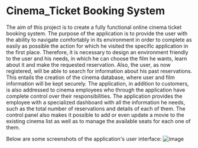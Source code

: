 # Cinema_Ticket Booking System
The aim of this project is to create a fully functional online cinema ticket booking system. The purpose of the application is to provide the user with the ability to navigate comfortably in its environment in order to complete as easily as possible the action for which he visited the specific application in the first place. Therefore, it is necessary to design an environment friendly to the user and his needs, in which he can choose the film he wants, learn about it and make the requested reservation. Also, the user, as now registered, will be able to search for information about his past reservations. This entails the creation of the cinema database, where user and film information will be kept securely.
The application, in addition to customers, is also addressed to cinema employees who through the application have complete control over their responsibilities. The application provides the employee with a specialized dashboard with all the information he needs, such as the total number of reservations and details of each of them. The control panel also makes it possible to add or even update a movie to the existing cinema list as well as to manage the available seats for each one of them.

Below are some screenshots of the application's user interface:
![image](https://user-images.githubusercontent.com/91207835/203419314-e94cc1e3-b68d-48f1-a90c-2e3a966bdb9d.png)
